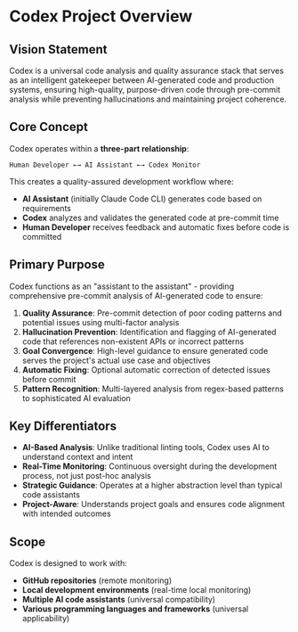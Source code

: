 # Codex Project Overview

## Vision Statement

Codex is a universal code analysis and quality assurance stack that serves as an intelligent gatekeeper between AI-generated code and production systems, ensuring high-quality, purpose-driven code through pre-commit analysis while preventing hallucinations and maintaining project coherence.

## Core Concept

Codex operates within a **three-part relationship**:

```
Human Developer ←→ AI Assistant ←→ Codex Monitor
```

This creates a quality-assured development workflow where:
- **AI Assistant** (initially Claude Code CLI) generates code based on requirements
- **Codex** analyzes and validates the generated code at pre-commit time
- **Human Developer** receives feedback and automatic fixes before code is committed

## Primary Purpose

Codex functions as an "assistant to the assistant" - providing comprehensive pre-commit analysis of AI-generated code to ensure:

1. **Quality Assurance**: Pre-commit detection of poor coding patterns and potential issues using multi-factor analysis
2. **Hallucination Prevention**: Identification and flagging of AI-generated code that references non-existent APIs or incorrect patterns
3. **Goal Convergence**: High-level guidance to ensure generated code serves the project's actual use case and objectives
4. **Automatic Fixing**: Optional automatic correction of detected issues before commit
5. **Pattern Recognition**: Multi-layered analysis from regex-based patterns to sophisticated AI evaluation

## Key Differentiators

- **AI-Based Analysis**: Unlike traditional linting tools, Codex uses AI to understand context and intent
- **Real-Time Monitoring**: Continuous oversight during the development process, not just post-hoc analysis
- **Strategic Guidance**: Operates at a higher abstraction level than typical code assistants
- **Project-Aware**: Understands project goals and ensures code alignment with intended outcomes

## Scope

Codex is designed to work with:
- **GitHub repositories** (remote monitoring)
- **Local development environments** (real-time local monitoring)
- **Multiple AI code assistants** (universal compatibility)
- **Various programming languages and frameworks** (universal applicability)
